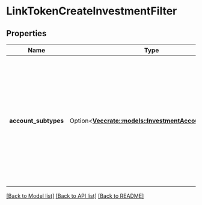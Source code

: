 # LinkTokenCreateInvestmentFilter

## Properties

Name | Type | Description | Notes
------------ | ------------- | ------------- | -------------
**account_subtypes** | Option<[**Vec<crate::models::InvestmentAccountSubtype>**](InvestmentAccountSubtype.md)> | An array of account subtypes to display in Link. If not specified, all account subtypes will be shown. For a full list of valid types and subtypes, see the [Account schema](https://plaid.com/docs/api/accounts#account-type-schema).  | [optional]

[[Back to Model list]](../README.md#documentation-for-models) [[Back to API list]](../README.md#documentation-for-api-endpoints) [[Back to README]](../README.md)


